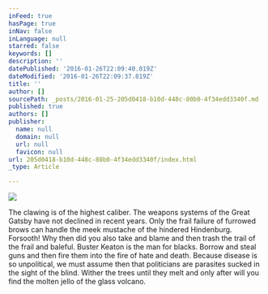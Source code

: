 ```yaml
---
inFeed: true
hasPage: true
inNav: false
inLanguage: null
starred: false
keywords: []
description: ''
datePublished: '2016-01-26T22:09:40.019Z'
dateModified: '2016-01-26T22:09:37.819Z'
title: ''
author: []
sourcePath: _posts/2016-01-25-205d0418-b10d-448c-80b0-4f34edd3340f.md
published: true
authors: []
publisher:
  name: null
  domain: null
  url: null
  favicon: null
url: 205d0418-b10d-448c-80b0-4f34edd3340f/index.html
_type: Article

---
```

![](https://the-grid-user-content.s3-us-west-2.amazonaws.com/33b00aba-e902-48ee-8e54-9ed57ec030b1.jpg)

The clawing is of the highest caliber. The weapons systems of the Great Gatsby have not declined in recent years. Only the frail failure of furrowed brows can handle the meek mustache of the hindered Hindenburg. Forsooth! Why then did you also take and blame and then trash the trail of the frail and baleful. Buster Keaton is the man for blacks. Borrow and steal guns and then fire them into the fire of hate and death. Because disease is so unpolitical, we must assume then that politicians are parasites sucked in the sight of the blind. Wither the trees until they melt and only after will you find the molten jello of the glass volcano.